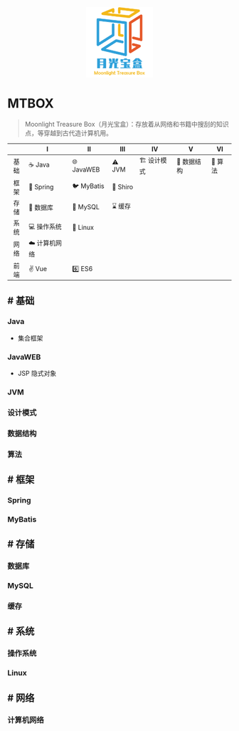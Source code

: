 


<div align="center">
    <a href="https://github.com/Angus-Liu/MTBOX">
        <img src="./assets/logo.png" width="150" alt="Moonlight treasure box"/>
    </a>
</div>

# MTBOX

> Moonlight Treasure Box（月光宝盒）：存放着从网络和书籍中搜刮的知识点，等穿越到古代造计算机用。

|  |      Ⅰ      |               Ⅱ               |    Ⅲ    |                  Ⅳ                  |    Ⅴ    |    Ⅵ    |
|   :---:  |  -----------  |  ----------------------------  |  -------  |  ----------------------------------  |  ------  |  -------  |
|   基础   | :coffee: Java | :globe_with_meridians: JavaWEB | :warning:  JVM |   :building_construction: 设计模式 | :straight_ruler: 数据结构 | :triangular_ruler: 算法 |
| 框架 | :leaves: Spring | :bird: MyBatis | :no_entry_sign: Shiro |  |  |  |
| 存储 | :floppy_disk: 数据库 | :dolphin: MySQL | :hourglass: 缓存 |  |  |  |
| 系统 | :computer: 操作系统 | :penguin: Linux |  |  |  |  |
| 网络 | ☁️ 计算机网络 |  |  |  |  |  |
| 前端 | :v: Vue | :six: ES6 |  | | | |

## # 基础

### Java

- 集合框架

### JavaWEB

+ JSP 隐式对象

### JVM

### 设计模式

### 数据结构

### 算法

## # 框架

### Spring

### MyBatis

## # 存储

### 数据库

### MySQL

### 缓存

## # 系统

### 操作系统

### Linux

## # 网络

### 计算机网络

